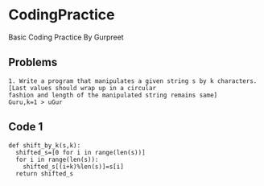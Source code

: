 # CodingPractice
Basic Coding Practice By Gurpreet
## Problems

```
1. Write a program that manipulates a given string s by k characters.[Last values should wrap up in a circular
fashion and length of the manipulated string remains same]
Guru,k=1 > uGur
```
## Code 1
```
def shift_by_k(s,k):
  shifted_s=[0 for i in range(len(s))]
  for i in range(len(s)):
    shifted_s[(i+k)%len(s)]=s[i]
  return shifted_s
  
```

